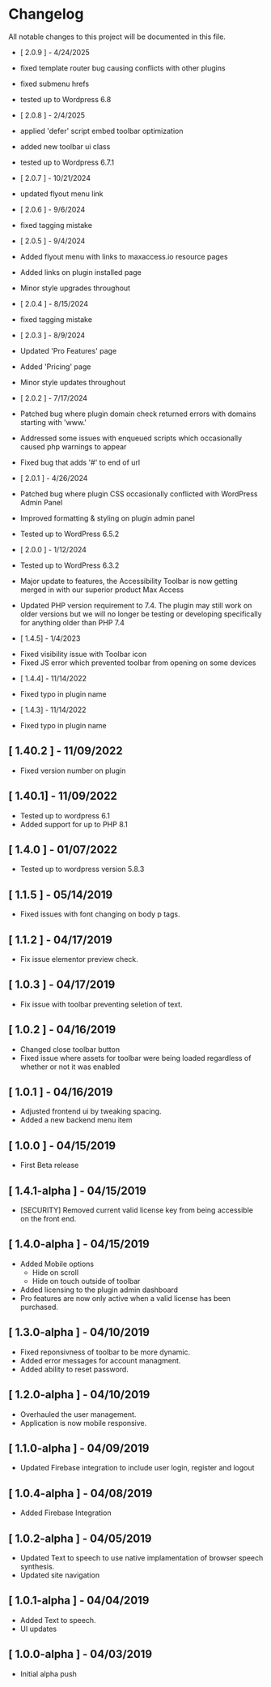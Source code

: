 # Changelog
All notable changes to this project will be documented in this file.

- [ 2.0.9 ] - 4/24/2025
- fixed template router bug causing conflicts with other plugins
- fixed submenu hrefs
- tested up to Wordpress 6.8

- [ 2.0.8 ] - 2/4/2025
- applied 'defer' script embed toolbar optimization
- added new toolbar ui class
- tested up to Wordpress 6.7.1

- [ 2.0.7 ] - 10/21/2024
- updated flyout menu link

- [ 2.0.6 ] - 9/6/2024
- fixed tagging mistake

- [ 2.0.5 ] - 9/4/2024
- Added flyout menu with links to maxaccess.io resource pages
- Added links on plugin installed page
- Minor style upgrades throughout

- [ 2.0.4 ] - 8/15/2024
- fixed tagging mistake 

- [ 2.0.3 ] - 8/9/2024
- Updated 'Pro Features' page
- Added 'Pricing' page
- Minor style updates throughout

- [ 2.0.2 ] - 7/17/2024
- Patched bug where plugin domain check returned errors with domains starting with 'www.'
- Addressed some issues with enqueued scripts which occasionally caused php warnings to appear
- Fixed bug that adds '#' to end of url

- [ 2.0.1 ] - 4/26/2024
- Patched bug where plugin CSS occasionally conflicted with WordPress Admin Panel
- Improved formatting & styling on plugin admin panel
- Tested up to WordPress 6.5.2

- [ 2.0.0 ] - 1/12/2024
- Tested up to WordPress 6.3.2
- Major update to features, the Accessibility Toolbar is now getting merged in with our superior product Max Access
- Updated PHP version requirement to 7.4. The plugin may still work on older versions but we will no longer be testing or developing specifically for anything older than PHP 7.4

- [ 1.4.5] - 1/4/2023
* Fixed visibility issue with Toolbar icon
* Fixed JS error which prevented toolbar from opening on some devices

- [ 1.4.4] - 11/14/2022
* Fixed typo in plugin name

- [ 1.4.3] - 11/14/2022
* Fixed typo in plugin name

## [ 1.40.2 ] - 11/09/2022
* Fixed version number on plugin

## [ 1.40.1] - 11/09/2022
* Tested up to wordpress 6.1
* Added support for up to PHP 8.1


## [ 1.4.0 ] - 01/07/2022

* Tested up to wordpress version 5.8.3
 

## [ 1.1.5 ] - 05/14/2019

* Fixed issues with font changing on body p tags.

## [ 1.1.2 ] - 04/17/2019

* Fix issue elementor preview check. 

## [ 1.0.3 ] - 04/17/2019

* Fix issue with toolbar preventing seletion of text.

## [ 1.0.2 ] - 04/16/2019

* Changed close toolbar button
* Fixed issue where assets for toolbar were being loaded regardless of whether or not it was enabled

## [ 1.0.1 ] - 04/16/2019

* Adjusted frontend ui by tweaking spacing.
* Added a new backend menu item

## [ 1.0.0 ] - 04/15/2019

* First Beta release
 
## [ 1.4.1-alpha ] - 04/15/2019

* [SECURITY] Removed current valid license key from being accessible on the front end.
 

## [ 1.4.0-alpha ] - 04/15/2019

* Added Mobile options
    - Hide on scroll
    - Hide on touch outside of toolbar
* Added licensing to the plugin admin dashboard
* Pro features are now only active when a valid license has been purchased.


## [ 1.3.0-alpha ] - 04/10/2019

* Fixed reponsivness of toolbar to be more dynamic. 
* Added error messages for account managment.
* Added ability to reset password.


## [ 1.2.0-alpha ] - 04/10/2019

* Overhauled the user management. 
* Application is now mobile responsive.

## [ 1.1.0-alpha ] - 04/09/2019

* Updated Firebase integration to include user login, register and logout


## [ 1.0.4-alpha ] - 04/08/2019

* Added Firebase Integration

## [ 1.0.2-alpha ] - 04/05/2019

* Updated Text to speech to use native implamentation of browser speech synthesis.
* Updated site navigation


## [ 1.0.1-alpha ] - 04/04/2019

* Added Text to speech. 
* UI updates

## [ 1.0.0-alpha ] - 04/03/2019

* Initial alpha push
